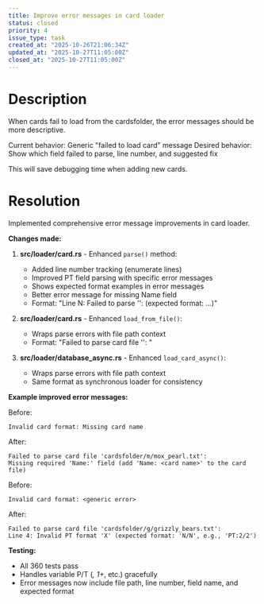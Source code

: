 ```yaml
---
title: Improve error messages in card loader
status: closed
priority: 4
issue_type: task
created_at: "2025-10-26T21:06:34Z"
updated_at: "2025-10-27T11:05:00Z"
closed_at: "2025-10-27T11:05:00Z"
---
```


# Description

When cards fail to load from the cardsfolder, the error messages should be more descriptive.

Current behavior: Generic "failed to load card" message
Desired behavior: Show which field failed to parse, line number, and suggested fix

This will save debugging time when adding new cards.

# Resolution

Implemented comprehensive error message improvements in card loader.

**Changes made:**

1. **src/loader/card.rs** - Enhanced `parse()` method:
   - Added line number tracking (enumerate lines)
   - Improved PT field parsing with specific error messages
   - Shows expected format examples in error messages
   - Better error message for missing Name field
   - Format: "Line N: Failed to parse <field> '<value>': <error> (expected format: ...)"

2. **src/loader/card.rs** - Enhanced `load_from_file()`:
   - Wraps parse errors with file path context
   - Format: "Failed to parse card file '<path>': <original error>"

3. **src/loader/database_async.rs** - Enhanced `load_card_async()`:
   - Wraps parse errors with file path context
   - Same format as synchronous loader for consistency

**Example improved error messages:**

Before:
```
Invalid card format: Missing card name
```

After:
```
Failed to parse card file 'cardsfolder/m/mox_pearl.txt': 
Missing required 'Name:' field (add 'Name: <card name>' to the card file)
```

Before:
```
Invalid card format: <generic error>
```

After:
```
Failed to parse card file 'cardsfolder/g/grizzly_bears.txt':
Line 4: Invalid PT format 'X' (expected format: 'N/N', e.g., 'PT:2/2')
```

**Testing:**
- All 360 tests pass
- Handles variable P/T (*, 1+*, etc.) gracefully
- Error messages now include file path, line number, field name, and expected format
